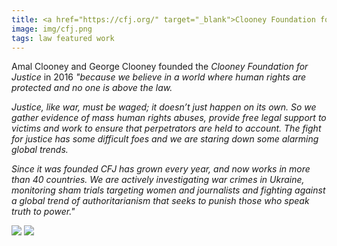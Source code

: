 ```yaml
---
title: <a href="https://cfj.org/" target="_blank">Clooney Foundation for Justice</a> <i>TrialWatch</i> <a href="https://cfj.org/reports/turkey-vs-ahmet-tuna-altinel/" target="_blank">Fairness Report</a> on the case of Academic for Peace <a href="https://cfj.org/wp-content/uploads/2020/08/Turkish_Fairness-Report-on-the-Trial-of-Tuna-Altinel-in-Turkey.pdf" target="_blank">Tuna Altınel</a>
image: img/cfj.png
tags: law featured work 
---
```


Amal Clooney and George Clooney founded the <i>Clooney Foundation for Justice</i> in 2016 <i>"because we believe in a world where human rights are protected and no one is above the law.</i>

<i>Justice, like war, must be waged; it doesn’t just happen on its own. So we gather evidence of mass human rights abuses, provide free legal support to victims and work to ensure that perpetrators are held to account. The fight for justice has some difficult foes and we are staring down some alarming global trends.</i>

<i>Since it was founded CFJ has grown every year, and now works in more than 40 countries. We are actively investigating war crimes in Ukraine, monitoring sham trials targeting women and journalists and fighting against a global trend of authoritarianism that seeks to punish those who speak truth to power."</i>

<img src="https://cfj.org/wp-content/uploads/2023/07/Fairness-Report-on-the-Trial-of-Tuna-Altinel-in-Turkey.pdf">
<img src="https://cfj.org/wp-content/uploads/2020/08/Turkish_Fairness-Report-on-the-Trial-of-Tuna-Altinel-in-Turkey.pdf">
